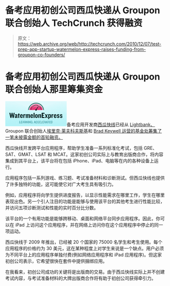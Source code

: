 # 备考应用初创公司西瓜快递从 Groupon 联合创始人 TechCrunch 获得融资

> 原文：<https://web.archive.org/web/http://techcrunch.com/2010/12/07/test-prep-app-startup-watermelon-express-raises-funding-from-groupon-co-founders/>

# 备考应用初创公司西瓜快递从 Groupon 联合创始人那里筹集资金

![](img/4dca408659fe5d25022e1bfea56f1443.png)备考应用开发商[西瓜快线](https://web.archive.org/web/20230203090051/http://www.watermelonexpress.com/)已经从 [Lightbank、](https://web.archive.org/web/20230203090051/http://www.crunchbase.com/financial-organization/lightbank)Groupon 联合创始人[埃里克·莱夫科夫斯基](https://web.archive.org/web/20230203090051/http://www.crunchbase.com/person/eric-lefkofsky)和 [Brad Keywell 运营的基金处筹集了一笔未披露金额的首轮融资。](https://web.archive.org/web/20230203090051/http://www.crunchbase.com/person/brad-keywell)

西瓜快线开发跨平台应用程序，帮助学生准备一系列标准化考试，包括 GRE、SAT、GMAT、LSAT 和 MCAT。这家初创公司实际上与教育出版商合作，将内容集成到其平台上，该平台将在包括 iPhone、iPad、电脑等在内的各种设备上运行。

应用程序包括一系列游戏、练习题、考试准备材料和诊断测试。但西瓜快线也提供了许多独特的功能，这可能使它对广大考生具有吸引力。

例如，应用程序将向学生提供进度报告，以显示性能需求在哪里工作，学生在哪里表现出色。另一个引人注目的功能是能够与使用该平台的其他考生进行性能比较，并访问五项诊断测试和性能的实时百分比分数。

该平台的一个有用功能是能够跨移动、桌面和网络平台同步应用程序。因此，你可以在 iPad 上访问这个应用程序，并在网络上访问你在这个应用程序中停止的同一项运动。

西瓜快线于 2009 年推出，已经被 20 个国家的 75000 名学生和考生使用。每个应用程序的价格约为 30 美元，这在某种程度上对学生来说是一个缺点。用户必须为不同平台上的应用程序单独付费(例如网络应用程序和 iPad 应用程序)。但这家初创公司表示，它希望很快在套件中提供捆绑应用。

在我看来，初创公司成功的关键将是出版商的交易。由于西瓜快线实际上并不创建考试内容，与考试准备材料的大牌出版商合作将有助于初创公司获得牵引力。